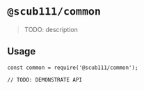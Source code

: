 # `@scub111/common`

> TODO: description

## Usage

```
const common = require('@scub111/common');

// TODO: DEMONSTRATE API
```
